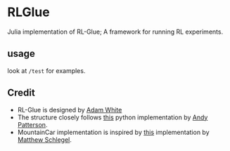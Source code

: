 # RLGlue

Julia implementation of RL-Glue; A framework for running RL experiments.


## usage

look at `/test` for examples.





## Credit
 - RL-Glue is designed by [Adam White](https://sites.ualberta.ca/~amw8/)
 - The structure closely follows [this](https://github.com/andnp/RlGlue) python implementation by [Andy Patterson](https://github.com/andnp).
 - MountainCar implementation is inspired by [this](https://github.com/mkschleg/MinimalRLCore.jl/blob/master/test/mountain_car.jl#L22) implementation by [Matthew Schlegel](https://github.com/mkschleg).

